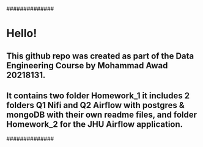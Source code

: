 ##############
# Hello!

## This github repo was created as part of the Data Engineering Course by Mohammad Awad 20218131.

## It contains two folder Homework_1 it includes 2 folders Q1 Nifi and Q2 Airflow with postgres & mongoDB with their own readme files, and folder Homework_2 for the JHU Airflow application.


##############

